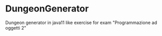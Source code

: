 # DungeonGenerator
Dungeon generator in java11 like exercise for exam "Programmazione ad oggetti 2" 
